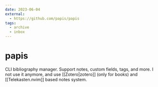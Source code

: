 ```yaml
---
date: 2023-06-04
external:
  - https://github.com/papis/papis
tags:
  - archive
  - inbox
---
```


# papis

CLI bibliography manager. Support notes, custom fields, tags, and more. I not
use it anymore, and use [[Zotero|zotero]] (only for books) and
[[Telekasten.nvim]] based notes system.
